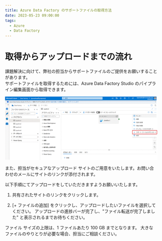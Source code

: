 ```yaml
---
title: Azure Data Factory のサポートファイルの取得方法
date: 2023-05-23 09:00:00
tags:
  - Azure
  - Data Factory
---
```


# 取得からアップロードまでの流れ

課題解決に向けて、弊社の担当からサポートファイルのご提供をお願いすることがあります。  
サポートファイルを取得するためには、Azure Data Factory Studio のパイプライン編集画面から取得できます。

![](./how-to-get-adf-support-file/how-to-get-adf-support-file-1.png)

  

また、担当がセキュアなアップロード サイトのご用意をいたします。お問い合わせのメールにサイトのリンクが添付されます。

以下手順にてアップロードをしていただきますようお願いいたします。 
1. 共有されたサイトのリンクをクリックします。  

2. [+ ファイルの追加] をクリックし、アップロードしたいファイルを選択してください。
アップロードの進捗バーが完了し、"ファイル転送が完了しました" と表示されるまでお待ちください。
  
ファイル サイズの上限は、1 ファイルあたり 100 GB までとなります。
大きなファイルのやりとりが必要な場合、担当にご相談ください。
